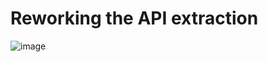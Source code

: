 # Reworking the API extraction
![image](https://user-images.githubusercontent.com/96554071/168516450-940a7c62-1006-4e42-a154-269fdc7bc105.png)
